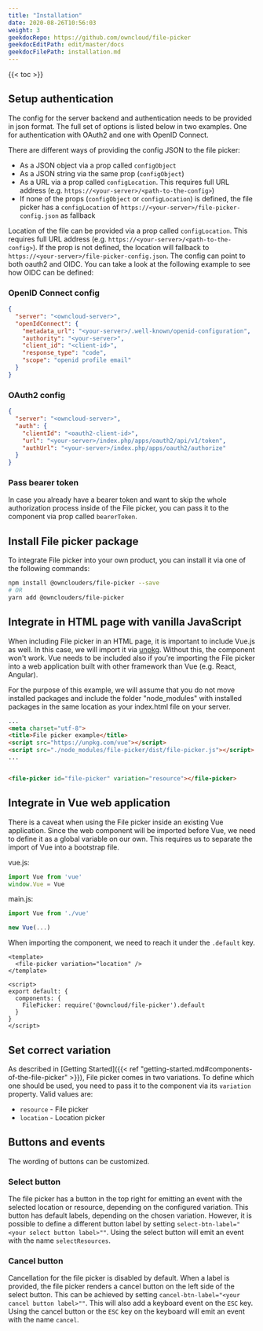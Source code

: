 ```yaml
---
title: "Installation"
date: 2020-08-26T10:56:03
weight: 3
geekdocRepo: https://github.com/owncloud/file-picker
geekdocEditPath: edit/master/docs
geekdocFilePath: installation.md
---
```


{{< toc >}}

## Setup authentication
The config for the server backend and authentication needs to be provided in json format. The full set of options is listed below in two examples. One for authentication with OAuth2 and one with OpenID Connect.  

There are different ways of providing the config JSON to the file picker:
- As a JSON object via a prop called `configObject`
- As a JSON string via the same prop (`configObject`)
- As a URL via a prop called `configLocation`. This requires full URL address (e.g. `https://<your-server>/<path-to-the-config>`)
- If none of the props (`configObject` or `configLocation`) is defined, the file picker has a `configLocation` of `https://<your-server>/file-picker-config.json` as fallback

Location of the file can be provided via a prop called `configLocation`. This requires full URL address (e.g. `https://<your-server>/<path-to-the-config>`). If the prop is not defined, the location will fallback to `https://<your-server>/file-picker-config.json`. The config can point to both oauth2 and OIDC. You can take a look at the following example to see how OIDC can be defined:

### OpenID Connect config
```json
{
  "server": "<owncloud-server>",
  "openIdConnect": {
    "metadata_url": "<your-server>/.well-known/openid-configuration",
    "authority": "<your-server>",
    "client_id": "<client-id>",
    "response_type": "code",
    "scope": "openid profile email"
  }
}
```

### OAuth2 config
```json
{
  "server": "<owncloud-server>",
  "auth": {
    "clientId": "<oauth2-client-id>",
    "url": "<your-server>/index.php/apps/oauth2/api/v1/token",
    "authUrl": "<your-server>/index.php/apps/oauth2/authorize"
  }
}
```

### Pass bearer token
In case you already have a bearer token and want to skip the whole authorization process inside of the File picker, you can pass it to the component via prop called `bearerToken`.

## Install File picker package
To integrate File picker into your own product, you can install it via one of the following commands:

```bash
npm install @ownclouders/file-picker --save
# OR
yarn add @ownclouders/file-picker
```

## Integrate in HTML page with vanilla JavaScript
When including File picker in an HTML page, it is important to include Vue.js as well. In this case, we will import it via [unpkg](https://unpkg.com). Without this, the component won't work. Vue needs to be included also if you're importing the File picker into a web application built with other framework than Vue (e.g. React, Angular).

For the purpose of this example, we will assume that you do not move installed packages and include the folder "node_modules" with installed packages in the same location as your index.html file on your server.

```html
...
<meta charset="utf-8">
<title>File picker example</title>
<script src="https://unpkg.com/vue"></script>
<script src="./node_modules/file-picker/dist/file-picker.js"></script>
...


<file-picker id="file-picker" variation="resource"></file-picker>
```

## Integrate in Vue web application
There is a caveat when using the File picker inside an existing Vue application. Since the web component will be imported before Vue, we need to define it as a global variable on our own.
This requires us to separate the import of Vue into a bootstrap file.

vue.js:
```js
import Vue from 'vue'
window.Vue = Vue
```

main.js:
```js
import Vue from './vue'

new Vue(...)
```

When importing the component, we need to reach it under the `.default` key.

```vuejs
<template>
  <file-picker variation="location" />
</template>

<script>
export default: {
  components: {
    FilePicker: require('@owncloud/file-picker').default
  }
}
</script>
```

## Set correct variation
As described in [Getting Started]({{< ref "getting-started.md#components-of-the-file-picker" >}}), File picker comes in two variations. To define which one should be used, you need to pass it to the component via its `variation` property. Valid values are:
- `resource` - File picker
- `location` - Location picker

## Buttons and events
The wording of buttons can be customized.

### Select button
The file picker has a button in the top right for emitting an event with the selected location or resource, depending on the configured variation.
This button has default labels, depending on the chosen variation. However, it is possible to define a different button label by setting
`select-btn-label="<your select button label>""`. Using the select button will emit an event with the name `selectResources`.

### Cancel button
Cancellation for the file picker is disabled by default. When a label is provided, the file picker renders a cancel button on the left side of the select button.
This can be achieved by setting `cancel-btn-label="<your cancel button label>""`. This will also add a keyboard event on the `ESC` key. Using
the cancel button or the `ESC` key on the keyboard will emit an event with the name `cancel`.
